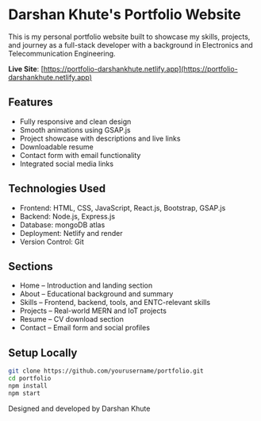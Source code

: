 # Darshan Khute's Portfolio Website

This is my personal portfolio website built to showcase my skills, projects, and journey as a full-stack developer with a background in Electronics and Telecommunication Engineering.

**Live Site**: [https://portfolio-darshankhute.netlify.app](https://portfolio-darshankhute.netlify.app)

## Features

- Fully responsive and clean design
- Smooth animations using GSAP.js
- Project showcase with descriptions and live links
- Downloadable resume
- Contact form with email functionality
- Integrated social media links

## Technologies Used

- Frontend: HTML, CSS, JavaScript, React.js, Bootstrap, GSAP.js
- Backend: Node.js, Express.js
- Database: mongoDB atlas
- Deployment: Netlify and render
- Version Control: Git

## Sections

- Home – Introduction and landing section
- About – Educational background and summary
- Skills – Frontend, backend, tools, and ENTC-relevant skills
- Projects – Real-world MERN and IoT projects
- Resume – CV download section
- Contact – Email form and social profiles

## Setup Locally

```bash
git clone https://github.com/yourusername/portfolio.git
cd portfolio
npm install
npm start
```
Designed and developed by Darshan Khute